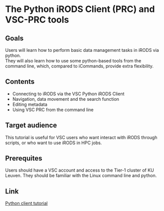 # The Python iRODS Client (PRC) and VSC-PRC tools

## Goals
Users will learn how to perform basic data management tasks in iRODS via python.   
They will also learn how to use some python-based tools from the command line, which, compared to iCommands, provide extra flexibility.

## Contents
* Connecting to iRODS via the VSC Python iRODS Client
* Navigation, data movement and the search function
* Editing metadata
* Using VSC PRC from the command line

## Target audience
This tutorial is useful for VSC users who want interact with iRODS through scripts, or who want to use iRODS in HPC jobs.

## Prerequites
Users should have a VSC account and access to the Tier-1 cluster of KU Leuven.
They should be familiar with the Linux command line and python.

## Link
[Python client tutorial](https://github.com/jefscheepers/iRODS-User-Training/blob/master/03_VSC-PRC_Handson_User-Training.md)
